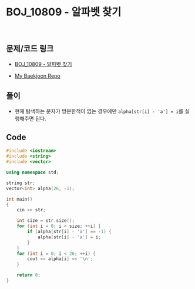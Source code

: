 # BOJ_10809 - 알파벳 찾기

&nbsp;

## 문제/코드 링크

- [BOJ_10809 - 알파벳 찾기](https://www.acmicpc.net/problem/10809)

- [My Baekjoon Repo](https://github.com/Meantint/Baekjoon)

## 풀이

- 현재 탐색하는 문자가 방문한적이 없는 경우에만 `alpha[str[i] - 'a'] = i`를 실행해주면 된다.

## Code

```cpp
#include <iostream>
#include <string>
#include <vector>

using namespace std;

string str;
vector<int> alpha(26, -1);

int main()
{
    cin >> str;

    int size = str.size();
    for (int i = 0; i < size; ++i) {
        if (alpha[str[i] - 'a'] == -1) {
            alpha[str[i] - 'a'] = i;
        }
    }
    for (int i = 0; i < 26; ++i) {
        cout << alpha[i] << '\n';
    }

    return 0;
}
```
